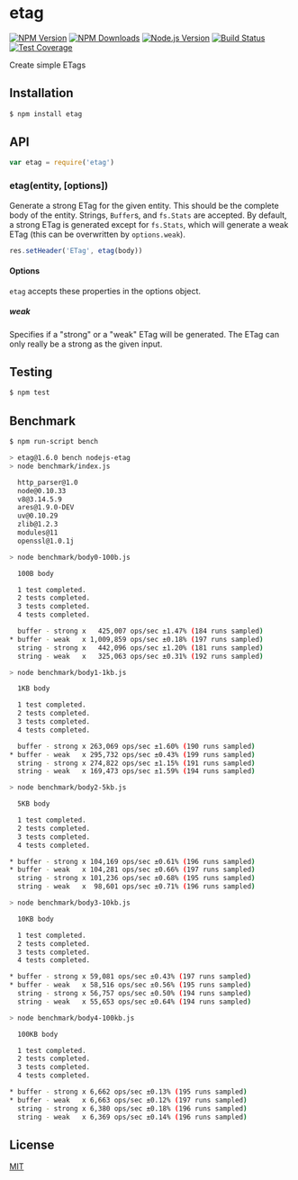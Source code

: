 # etag

[![NPM Version][npm-image]][npm-url]
[![NPM Downloads][downloads-image]][downloads-url]
[![Node.js Version][node-version-image]][node-version-url]
[![Build Status][travis-image]][travis-url]
[![Test Coverage][coveralls-image]][coveralls-url]

Create simple ETags

## Installation

```sh
$ npm install etag
```

## API

```js
var etag = require('etag')
```

### etag(entity, [options])

Generate a strong ETag for the given entity. This should be the complete
body of the entity. Strings, `Buffer`s, and `fs.Stats` are accepted. By
default, a strong ETag is generated except for `fs.Stats`, which will
generate a weak ETag (this can be overwritten by `options.weak`).

```js
res.setHeader('ETag', etag(body))
```

#### Options

`etag` accepts these properties in the options object.

##### weak

Specifies if a "strong" or a "weak" ETag will be generated. The ETag can only
really be a strong as the given input.

## Testing

```sh
$ npm test
```

## Benchmark

```bash
$ npm run-script bench

> etag@1.6.0 bench nodejs-etag
> node benchmark/index.js

  http_parser@1.0
  node@0.10.33
  v8@3.14.5.9
  ares@1.9.0-DEV
  uv@0.10.29
  zlib@1.2.3
  modules@11
  openssl@1.0.1j

> node benchmark/body0-100b.js

  100B body

  1 test completed.
  2 tests completed.
  3 tests completed.
  4 tests completed.

  buffer - strong x   425,007 ops/sec ±1.47% (184 runs sampled)
* buffer - weak   x 1,009,859 ops/sec ±0.18% (197 runs sampled)
  string - strong x   442,096 ops/sec ±1.20% (181 runs sampled)
  string - weak   x   325,063 ops/sec ±0.31% (192 runs sampled)

> node benchmark/body1-1kb.js

  1KB body

  1 test completed.
  2 tests completed.
  3 tests completed.
  4 tests completed.

  buffer - strong x 263,069 ops/sec ±1.60% (190 runs sampled)
* buffer - weak   x 295,732 ops/sec ±0.43% (199 runs sampled)
  string - strong x 274,822 ops/sec ±1.15% (191 runs sampled)
  string - weak   x 169,473 ops/sec ±1.59% (194 runs sampled)

> node benchmark/body2-5kb.js

  5KB body

  1 test completed.
  2 tests completed.
  3 tests completed.
  4 tests completed.

* buffer - strong x 104,169 ops/sec ±0.61% (196 runs sampled)
* buffer - weak   x 104,281 ops/sec ±0.66% (197 runs sampled)
  string - strong x 101,236 ops/sec ±0.68% (195 runs sampled)
  string - weak   x  98,601 ops/sec ±0.71% (196 runs sampled)

> node benchmark/body3-10kb.js

  10KB body

  1 test completed.
  2 tests completed.
  3 tests completed.
  4 tests completed.

* buffer - strong x 59,081 ops/sec ±0.43% (197 runs sampled)
* buffer - weak   x 58,516 ops/sec ±0.56% (195 runs sampled)
  string - strong x 56,757 ops/sec ±0.50% (194 runs sampled)
  string - weak   x 55,653 ops/sec ±0.64% (194 runs sampled)

> node benchmark/body4-100kb.js

  100KB body

  1 test completed.
  2 tests completed.
  3 tests completed.
  4 tests completed.

* buffer - strong x 6,662 ops/sec ±0.13% (195 runs sampled)
* buffer - weak   x 6,663 ops/sec ±0.12% (197 runs sampled)
  string - strong x 6,380 ops/sec ±0.18% (196 runs sampled)
  string - weak   x 6,369 ops/sec ±0.14% (196 runs sampled)
```

## License

[MIT](LICENSE)

[npm-image]: https://img.shields.io/npm/v/etag.svg
[npm-url]: https://npmjs.org/package/etag
[node-version-image]: https://img.shields.io/node/v/etag.svg
[node-version-url]: http://nodejs.org/download/
[travis-image]: https://img.shields.io/travis/jshttp/etag/master.svg
[travis-url]: https://travis-ci.org/jshttp/etag
[coveralls-image]: https://img.shields.io/coveralls/jshttp/etag/master.svg
[coveralls-url]: https://coveralls.io/r/jshttp/etag?branch=master
[downloads-image]: https://img.shields.io/npm/dm/etag.svg
[downloads-url]: https://npmjs.org/package/etag
